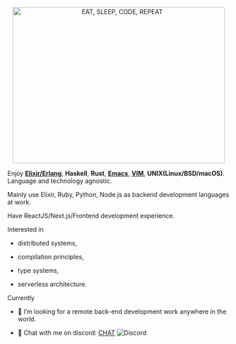 <!-- ![EAT, SLEEP, CODE, REPEAT](https://media.giphy.com/media/A06UFEx8jxEwU/giphy.gif) -->

<p align="center">
  <img src="https://media.giphy.com/media/A06UFEx8jxEwU/giphy.gif" alt="EAT, SLEEP, CODE, REPEAT" style="width:480px;height:354px">
</p>

Enjoy __[Elixir/Erlang](https://github.com/e8t-arena?type=source&language=elixir)__, __Haskell__, __Rust__, __[Emacs](https://github.com/e8t-arena/emacs.pl)__, __[VIM](https://github.com/e8t-arena/vim.pl)__, __UNIX(Linux/BSD/macOS)__. Language and technology agnostic.

Mainly use Elixir, Ruby, Python, Node.js as backend development languages at work.

Have ReactJS/Next.js/Frontend development experience.

Interested in 

  - distributed systems, 

  - compilation principles, 

  - type systems, 
  
  - serverless architecture.

Currently

- 🤔 I’m looking for a remote back-end development work anywhere in the world.

- 💬 Chat with me on discord: [CHAT](https://discord.gg/6tNNu8Y) ![Discord](https://img.shields.io/discord/746436320494223440?style=flat-square)



<!--
**supeterlau/supeterlau** is a ✨ _special_ ✨ repository because its `README.md` (this file) appears on your GitHub profile.

Here are some ideas to get you started:

- 🔭 I’m currently working on ...
- 🌱 I’m currently learning ...
- 👯 I’m looking to collaborate on ...
- 🤔 I’m looking for help with ...
- 💬 Ask me about ...
- 📫 How to reach me: ...
- 😄 Pronouns: ...
- ⚡ Fun fact: ...

https://raw.githubusercontent.com/codeSTACKr/codeSTACKr/master/README.md
-->
